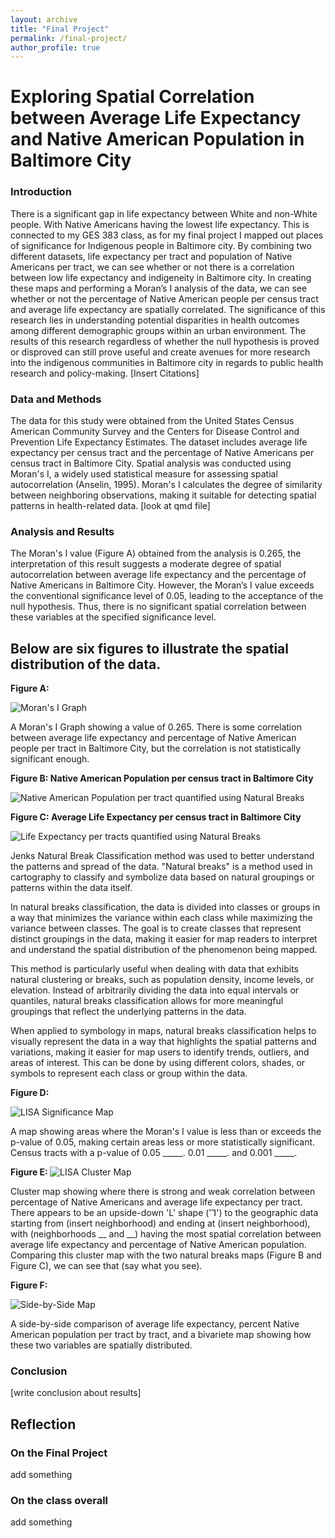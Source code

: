 ```yaml
---
layout: archive
title: "Final Project"
permalink: /final-project/
author_profile: true
---
```


<h1>Exploring Spatial Correlation between Average Life Expectancy and Native American Population in Baltimore City</h1>

<h3> Introduction </h3>

<p> There is a significant gap in life expectancy between White and non-White people. With Native Americans having the lowest life expectancy. This is connected to my GES 383 class, as for my final project I mapped out places of significance for Indigenous people in Baltimore city. By combining two different datasets, life expectancy per tract and population of Native Americans per tract, we can see whether or not there is a correlation between low life expectancy and indigeneity in Baltimore city. In creating these maps and performing a Moran’s I analysis of the data, we can see whether or not the percentage of Native American people per census tract and average life expectancy are spatially correlated. The significance of this research lies in understanding potential disparities in health outcomes among different demographic groups within an urban environment. The results of this research regardless of whether the null hypothesis is proved or disproved can still prove useful and create avenues for more research into the indigenous communities in Baltimore city in regards to public health research and policy-making. 
[Insert Citations] </p>


<h3> Data and Methods </h3>
<p>The data for this study were obtained from the United States Census American Community Survey and the Centers for Disease Control and Prevention Life Expectancy Estimates. The dataset includes average life expectancy per census tract and the percentage of Native Americans per census tract in Baltimore City. Spatial analysis was conducted using Moran's I, a widely used statistical measure for assessing spatial autocorrelation (Anselin, 1995). Moran's I calculates the degree of similarity between neighboring observations, making it suitable for detecting spatial patterns in health-related data.
[look at qmd file]
 </p>
<h3>Analysis and Results </h3>
<p> The Moran's I value (Figure A) obtained from the analysis is 0.265, the interpretation of this result suggests a moderate degree of spatial autocorrelation between average life expectancy and the percentage of Native Americans in Baltimore City. However, the Moran’s I value exceeds the conventional significance level of 0.05, leading to the acceptance of the null hypothesis. Thus, there is no significant spatial correlation between these variables at the specified significance level. </p>


<h2> Below are six figures to illustrate the spatial distribution of the data. </h2>


<b> Figure A: </b>

![Moran's I Graph](/images/moransi_graph.png)

A Moran's I Graph showing a value of 0.265. There is some correlation between average life expectancy and percentage of Native American people per tract in Baltimore City, but the correlation is not statistically significant enough.

<b> Figure B: Native American Population per census tract in Baltimore City </b>

![Native American Population per tract quantified using Natural Breaks](/images/nat_am_nat_break.png)


<b> Figure C: Average Life Expectancy per census tract in Baltimore City </b>

![Life Expectancy per tracts quantified using Natural Breaks](/images/lifeexp_nat_break.png)

<p> Jenks Natural Break Classification method was used to better understand the patterns and spread of the data. "Natural breaks" is a method used in cartography to classify and symbolize data based on natural groupings or patterns within the data itself.

In natural breaks classification, the data is divided into classes or groups in a way that minimizes the variance within each class while maximizing the variance between classes. The goal is to create classes that represent distinct groupings in the data, making it easier for map readers to interpret and understand the spatial distribution of the phenomenon being mapped.

This method is particularly useful when dealing with data that exhibits natural clustering or breaks, such as population density, income levels, or elevation. Instead of arbitrarily dividing the data into equal intervals or quantiles, natural breaks classification allows for more meaningful groupings that reflect the underlying patterns in the data.

When applied to symbology in maps, natural breaks classification helps to visually represent the data in a way that highlights the spatial patterns and variations, making it easier for map users to identify trends, outliers, and areas of interest. This can be done by using different colors, shades, or symbols to represent each class or group within the data. </p>

<b> Figure D: </b>

![LISA Significance Map](/images/lisa_sig_map.png) 

A map showing areas where the Moran's I value is less than or exceeds the p-value of 0.05, making certain areas less or more statistically significant. Census tracts with a p-value of 0.05 _____.  0.01 _____.  and 0.001 _____. 


<b> Figure E: </b>
![LISA Cluster Map](/images/lisa_cluster_map.png) 

Cluster map showing where there is strong and weak correlation between percentage of Native Americans and average life expectancy per tract. There appears to be an upside-down 'L' shape ('ꓶ') to the geographic data starting from (insert neighborhood) and ending at (insert neighborhood), with (neighborhoods __ and __) having the most spatial correlation between average life expectancy and percentage of Native American population. Comparing this cluster map with the two natural breaks maps (Figure B and Figure C), we can see that (say what you see). 


<b> Figure F: </b>

![Side-by-Side Map](/images/final_map_png.png) 

A side-by-side comparison of average life expectancy, percent Native American population per tract by tract, and a bivariete map showing how these two variables are spatially distributed.

<h3> Conclusion </h3>
<p>[write conclusion about results] </p>

<h2>Reflection </h2>
<h3> On the Final Project </h3>
<p> add something </p>
<h3>On the class overall </h3>
<p> add something </p>
